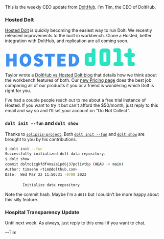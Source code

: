 This is the weekly CEO update from [DoltHub](https://www.dolthub.com/). I'm Tim, the CEO of DoltHub. 



### Hosted Dolt

[Hosted Dolt](https://hosted.doltdb.com/) is quickly becoming the easiest way to run Dolt. We recently released improvements to the built in workbench. Clone a Hosted, better integration with DoltHub, and replication are all coming soon.

[![Hosted Dolt](../images/hosted-logo.png)](https://hosted.doltdb.com/)

Taylor wrote a [DoltHub vs Hosted Dolt blog](https://www.dolthub.com/blog/2023-03-17-dolthub-vs-hosted-workbench/) that details how we think about the workbench features of both. Our [new Pricing page](https://www.dolthub.com/compare) does the best job comparing all of our products if you or a friend is wondering which Dolt is right for you.

I've had a couple people reach out to me about a free trial instance of Hosted. If you want to try it but can't afford the $50/month, just reply to this email and say so and I'll set your account on "Do Not Collect".

### `dolt init --fun` and `dolt show`

Thanks to [`solipsis-project`](https://github.com/solipsis-project). Both [`dolt init --fun`](https://github.com/dolthub/dolt/pull/5580) and [`dolt show`](https://github.com/dolthub/dolt/pull/5564) are brought to you by his contributions.

```bash
$ dolt init --fun
Successfully initialized dolt data repository.
$ dolt show
commit doltc1cgkfdf4ns2a1pd6j37pclivtbp (HEAD -> main) 
Author: timsehn <tim@dolthub.com>
Date:  Wed Mar 22 11:50:31 -0700 2023

        Іnitіalіze dаtа reposіtоry

```

Note the commit hash. Maybe I'm a `d01t` but I couldn't be more happy about this silly feature.

### Hospital Transparency Update



Until next week. As always, just reply to this email if you want to chat.

--Tim
